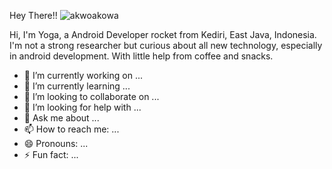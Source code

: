 Hey There!!  ![akwoakowa](https://user-images.githubusercontent.com/91713123/141046346-bdabf9cc-44a4-49ff-8758-aa0794d32e8a.gif)

Hi, I'm Yoga, a Android Developer rocket from Kediri, East Java, Indonesia. I'm not a strong researcher but curious about all new technology, especially in android development. With little help from coffee and snacks.
- 🔭 I’m currently working on ...
- 🌱 I’m currently learning ...
- 👯 I’m looking to collaborate on ...
- 🤔 I’m looking for help with ...
- 💬 Ask me about ...
- 📫 How to reach me: ...
- 😄 Pronouns: ...
- ⚡ Fun fact: ...
